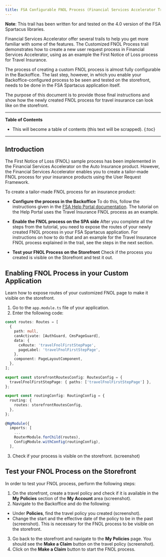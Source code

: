 ```yaml
---
title: FSA Configurable FNOL Process (Financial Services Accelerator Trail)
---
```


**Note**: This trail has been written for and tested on the 4.0 version of the FSA Spartacus libraries.

Financial Services Accelerator offer several trails to help you get more familiar with some of the features. 
The Customized FNOL Process trail demonstrates how to create a new user request process in Financial Services Accelerator, using as an example the First Notice of Loss process for Travel Insurance.

The process of creating a custom FNOL process is almost fully configurable in the Backoffice. 
The last step, however, in which you enable your Backoffice-configured process to be seen and tested on the storefront, needs to be done in the FSA Spartacus application itself. 

The purpose of this document is to provide those final instructions and show how the newly created FNOL process for travel insurance can look like on the storefront.

***

**Table of Contents**

- This will become a table of contents (this text will be scrapped).
{:toc}

***

## Introduction

The First Notice of Loss (FNOL) sample process has been implemented in the Financial Services Accelerator on the Auto Insurance product. 
However, the Financial Services Accelerator enables you to create a tailor-made FNOL process for your insurance products using the User Request Framework.

To create a tailor-made FNOL process for an insurance product:

- **Configure the process in the Backoffice**
  To do this, follow the instructions given in the [FSA Help Portal documentation](https://help.sap.com/docs/FINANCIAL_SERVICES_ACCELERATOR/087aa07411e34eb38c86d49ce2aaf73b/b940fe76a2eb47c1b84e02693074ca0a.html?version=2202). 
  The tutorial on the Help Portal uses the Travel Insurance FNOL process as an example.
  
- **Enable the FNOL process on the SPA side**
  After you complete all the steps from the tutorial, you need to expose the routes of your newly created FNOL process in your FSA Spartacus application. 
  For instructions on how to do that and an example for the Travel Insurance FNOL process explained in the trail, see the steps in the next section.

- **Test your FNOL Process on the Storefront**
  Check if the process you created is visible on the Storefront and test it out.


## Enabling FNOL Process in your Custom Application

Learn how to expose routes of your customized FNOL page to make it visible on the storefront.

1. Go to the `app.module.ts` file of your application. 
2. Enter the following code: 

```typescript
const routes: Routes = [
  {
    path: null,
    canActivate: [AuthGuard, CmsPageGuard],
    data: {
      cxRoute: 'travelFnolFirstStepPage',
      pageLabel: 'travelFnolFirstStepPage',
    },
    component: PageLayoutComponent,
  },
];
   
export const storefrontRoutesConfig: RoutesConfig = {
  travelFnolFirstStepPage: { paths: ['travelFnolFirstStepPage'] },
};
    
export const routingConfig: RoutingConfig = {
  routing: {
    routes: storefrontRoutesConfig,
  },
};
  
@NgModule({
  imports: [
    ...
    RouterModule.forChild(routes),
    ConfigModule.withConfig(routingConfig),
  ],
```

3. Check if your process is visible on the storefront. (screenshot)

## Test your FNOL Process on the Storefront

In order to test your FNOL process, perform the following steps:

1. On the storefront, create a travel policy and check if it is available in the **My Policies** section of the **My Account** area (screenshot).
2. Navigate to the Backoffice and do the following:
  - Under **Policies**, find the travel policy you created (screenshot).
  - Change the start and the effective date of the policy to be in the past (screenshot). 
    This is necessary for the FNOL process to be visible on the storefront.
3. Go back to the storefront and navigate to the **My Policies** page. You should see the **Make a Claim** button on the travel policy (screenshot).
4. Click on the **Make a Claim** button to start the FNOL process.

    

